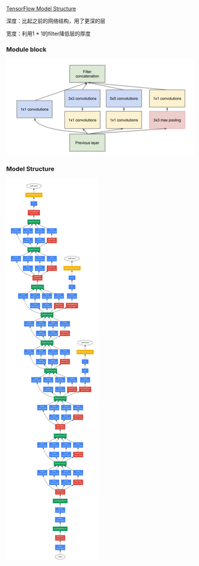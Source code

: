 
[TensorFlow Model Structure](https://github.com/WeiYangBin/AI-Knowledge/blob/master/DL-Knowledge/Inception%20V1/Inception%20V1.ipynb)

深度：比起之前的网络结构，用了更深的层


宽度：利用1 * 1的filter降低层的厚度

### Module block
![image](https://github.com/WeiYangBin/AI-Knowledge/blob/master/DL-Knowledge/GoogleNet/Inception%20V1/img/module.png)

### Model Structure
![image](https://github.com/WeiYangBin/AI-Knowledge/blob/master/DL-Knowledge/GoogleNet/Inception%20V1/img/Inception%20V1.jpeg)
